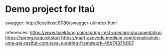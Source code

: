 # Demo project for Itaú

swagger: http://localhost:8080/swagger-ui/index.html


references: https://www.baeldung.com/spring-rest-openapi-documentation
https://spring.io/quickstart
https://mari-azevedo.medium.com/construindo-uma-api-restful-com-java-e-spring-framework-46b74371d107
